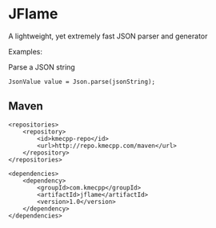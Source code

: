 # JFlame
A lightweight, yet extremely fast JSON parser and generator

Examples:

Parse a JSON string

```
JsonValue value = Json.parse(jsonString);
```

## Maven
```
<repositories>
	<repository>
		<id>kmecpp-repo</id>
		<url>http://repo.kmecpp.com/maven</url>
	</repository>
</repositories>
	
<dependencies>
	<dependency>
		<groupId>com.kmecpp</groupId>
		<artifactId>jflame</artifactId>
		<version>1.0</version>
	</dependency>
</dependencies>
```
